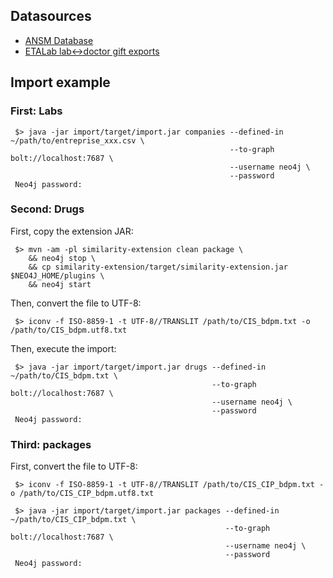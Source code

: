 ## Datasources

 - [ANSM Database](http://base-donnees-publique.medicaments.gouv.fr/telechargement.php)
 - [ETALab lab<->doctor gift exports](https://www.transparence.sante.gouv.fr/exports-etalab/exports-etalab.zip)

## Import example

### First: Labs

```
 $> java -jar import/target/import.jar companies --defined-in ~/path/to/entreprise_xxx.csv \
                                                 --to-graph bolt://localhost:7687 \
                                                 --username neo4j \
                                                 --password
 Neo4j password:
```

### Second: Drugs

First, copy the extension JAR:
```
 $> mvn -am -pl similarity-extension clean package \
    && neo4j stop \
    && cp similarity-extension/target/similarity-extension.jar $NEO4J_HOME/plugins \
    && neo4j start
```

Then, convert the file to UTF-8:

```
 $> iconv -f ISO-8859-1 -t UTF-8//TRANSLIT /path/to/CIS_bdpm.txt -o /path/to/CIS_bdpm.utf8.txt 
```

Then, execute the import:
```
 $> java -jar import/target/import.jar drugs --defined-in ~/path/to/CIS_bdpm.txt \
                                             --to-graph bolt://localhost:7687 \
                                             --username neo4j \
                                             --password
 Neo4j password:
```

### Third: packages


First, convert the file to UTF-8:

```
 $> iconv -f ISO-8859-1 -t UTF-8//TRANSLIT /path/to/CIS_CIP_bdpm.txt -o /path/to/CIS_CIP_bdpm.utf8.txt
```

```
 $> java -jar import/target/import.jar packages --defined-in ~/path/to/CIS_CIP_bdpm.txt \
                                                --to-graph bolt://localhost:7687 \
                                                --username neo4j \
                                                --password
 Neo4j password:
```
